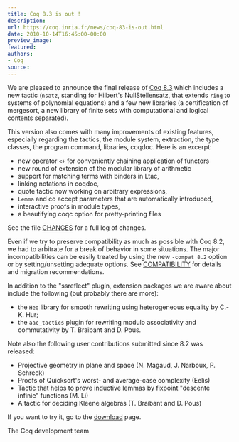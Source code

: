 ```yaml
---
title: Coq 8.3 is out !
description:
url: https://coq.inria.fr/news/coq-83-is-out.html
date: 2010-10-14T16:45:00-00:00
preview_image:
featured:
authors:
- Coq
source:
---
```



<p>We are pleased to announce the final release of <a href="https://coq.inria.fr/download">Coq 8.3</a> which includes a new tactic (<code>nsatz</code>, standing for Hilbert's NullStellensatz, that extends <code>ring</code> to systems of polynomial equations) and a few new libraries (a certification of mergesort, a new library of finite sets with computational and logical contents separated).</p>
<p>This version also comes with many improvements of existing features, especially regarding the tactics, the module system, extraction, the type classes, the program command, libraries, coqdoc. Here is an excerpt:</p>
<ul>
<li>new operator <code>&lt;+</code> for conveniently chaining application of functors</li>
<li>new round of extension of the modular library of arithmetic</li>
<li>support for matching terms with binders in Ltac,</li>
<li>linking notations in coqdoc,</li>
<li>quote tactic now working on arbitrary expressions,</li>
<li><code>Lemma</code> and co accept parameters that are automatically introduced,</li>
<li>interactive proofs in module types,</li>
<li>a beautifying coqc option for pretty-printing files</li>
</ul>
<p>See the file <a href="https://coq.inria.fr/distrib/V8.3/CHANGES - [404 Not Found]">CHANGES</a> for a full log of changes.</p>
<p>Even if we try to preserve compatibility as much as possible with Coq 8.2, we had to arbitrate for a break of behavior in some situations. The major incompatibilities can be easily treated by using the new <code>-compat 8.2</code> option or by setting/unsetting adequate options. See <a href="https://coq.inria.fr/distrib/V8.3/COMPATIBILITY - [404 Not Found]">COMPATIBILITY</a> for details and migration recommendations.</p>
<p>In addition to the &quot;ssreflect&quot; plugin, extension packages we are aware about include the following (but probably there are more):</p>
<ul>
<li>the <code>Heq</code> library for smooth rewriting using heterogeneous equality by C.-K. Hur;</li>
<li>the <code>aac_tactics</code> plugin for rewriting modulo associativity and commutativity by T. Braibant and D. Pous.</li>
</ul>
<p>Note also the following user contributions submitted since 8.2 was released:</p>
<ul>
<li>Projective geometry in plane and space (N. Magaud, J. Narboux, P. Schreck)</li>
<li>Proofs of Quicksort's worst- and average-case complexity (Eelis)</li>
<li>Tactic that helps to prove inductive lemmas by fixpoint &quot;descente infinie&quot; functions (M. Li)</li>
<li>A tactic for deciding Kleene algebras (T. Braibant and D. Pous)</li>
</ul>
<p>If you want to try it, go to the <a href="https://coq.inria.fr/download">download</a> page.</p>
<p>The Coq development team</p>

 
